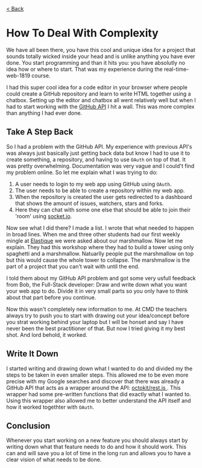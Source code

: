[< Back](../README.md)

# How To Deal With Complexity
We have all been there, you have this cool and unique idea for a project that sounds totally wicked inside your head and is unlike anything you have ever done. You start programming and than it hits you: you have absolutly no idea how or where to start. That was my experience during the real-time-web-1819 course. 

I had this super cool idea for a code editor in your browser where people could create a GitHub repository and learn to write HTML together using a chatbox. Setting up the editor and chatbox all went relatively well but when I had to start working with the [GitHub API](https://developer.github.com/v3/) I hit a wall. This was more complex than anything I had ever done.

## Take A Step Back
So I had a problem with the GitHub API. My experience with previous API's was always just basically just getting back data but know I had to use it to create something, a repository, and having to use `OAuth` on top of that. It was pretty overwhelming. Documentation was very vague and I could't find my problem online. So let me explain what I was trying to do:

1. A user needs to login to my web app using GitHub using `OAuth`.
2. The user needs to be able to create a repository within my web app.
3. When the repository is created the user gets redirected to a dashboard that shows the amount of issues, watchers, stars and forks.
4. Here they can chat with some one else that should be able to join their 'room' using [socket.io](https://socket.io/).

Now see what I did there? I made a list. I wrote that what needed to happen in broad lines. When me and three other students had our first weekly mingle at [Elastique](https://www.elastique.nl/) we were asked about our marshmallow. Now let me explain. They had this workshop where they had to build a tower using only spaghetti and a marshmallow. Natuarlly people put the marshmallow on top but this would cause the whole tower to collapse. The marshmallow is the part of a project that you can't wait with until the end.

I told them about my GitHub API problem and got some very usfull feedback from Bob, the Full-Stack developer: Draw and write down what you want your web app to do. Divide it in very small parts so you only have to think about that part before you continue.

Now this wasn't completely new information to me. At CMD the teachers always try to push you to start with drawing out your idea/concept before you strat working behind your laptop but I will be honset and say I have never been the best practitioner of that. But now I tried giving it my best shot. And lord behold, it worked. 

## Write It Down
I started writing and drawing down what I wanted to do and divided my the steps to be taken in even smaller steps. This allowed me to be even more precise with my Google searches and discover that there was already a GitHub API that acts as a wrapper around the API: [octokit/rest.js
](https://octokit.github.io/rest.js/). This wrapper had some pre-written functions that did exactly what I wanted to. Using this wrapper also allowed me to better understand the API itself and how it worked togethter with `OAuth`. 

## Conclusion
Whenever you start working on a new feature you should always start by writing down what that feature needs to do and how it should work. This can and will save you a lot of time in the long run and allows you to have a clear vision of what needs to be done.